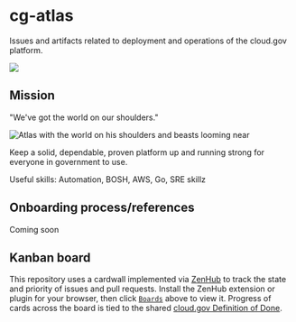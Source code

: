 # cg-atlas
Issues and artifacts related to deployment and operations of the cloud.gov platform.

<a href="https://zenhub.io"><img src="https://raw.githubusercontent.com/ZenHubIO/support/master/zenhub-badge.png"></a>

## Mission
"We've got the world on our shoulders."

![Atlas with the world on his shoulders and beasts looming near](http://greekmythologytoday.com/borisatlasL.jpg)

Keep a solid, dependable, proven platform up and running strong for everyone in government to use.

Useful skills: Automation, BOSH, AWS, Go, SRE skillz

## Onboarding process/references
Coming soon

## Kanban board
This repository uses a cardwall implemented via [ZenHub](https://zenhub.io) to track the state and priority of issues and pull requests. Install the ZenHub extension or plugin for your browser, then click [`Boards`](#boards) above to view it. Progress of cards  across the board is tied to the shared [cloud.gov Definition of Done](https://github.com/18F/cg-product/blob/master/DeliveryProcess.md).
